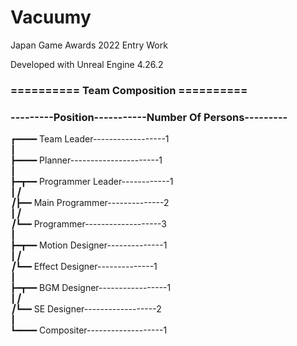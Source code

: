 # Vacuumy

Japan Game Awards 2022 Entry Work

Developed with Unreal Engine 4.26.2

### ========== Team Composition ==========

### ---------Position-----------Number Of Persons---------
      
┏━━━━ Team Leader------------------1<br>
┃<br>
┣━━━━ Planner----------------------1<br>
┃<br>
┣━┳━━ Programmer Leader------------1<br>
┃_┃<br>
┃_┣━━ Main Programmer--------------2<br>
┃_┃<br>
┃_┗━━ Programmer-------------------3<br>
┃<br>
┣━┳━━ Motion Designer--------------1<br>
┃_┃<br>
┃_┗━━ Effect Designer--------------1<br>
┃<br>
┣━┳━━ BGM Designer-----------------1<br>
┃_┃<br>
┃_┗━━ SE Designer------------------2<br>
┃<br>
┗━━━━ Compositer-------------------1<br>
